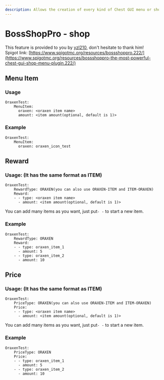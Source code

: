```yaml
---
description: Allows the creation of every kind of Chest GUI menu or shop.
---
```


# BossShopPro - shop

This feature is provided to you by [yzl210](https://github.com/yzl210), don't hesitate to thank him!  
Spigot link: [https://www.spigotmc.org/resources/bossshoppro.222/](https://www.spigotmc.org/resources/bossshoppro-the-most-powerful-chest-gui-shop-menu-plugin.222/)

## Menu Item

### Usage

```text
OraxenTest:
    MenuItem:
      oraxen: <oraxen item name>
      amount: <item amount(optional, default is 1)>
```

### Example

```text
OraxenTest:
    MenuItem:
      oraxen: oraxen_icon_test
```

## Reward

### Usage: \(It has the same format as ITEM\)

```text
OraxenTest:
    RewardType: ORAXEN(you can also use ORAXEN-ITEM and ITEM-ORAXEN)
    Reward:
    - - type: <oraxen item name>
      - amount: <item amount(optional, default is 1)>
```

You can add many items as you want, just put`- -` to start a new item.

### Example

```text
OraxenTest:
    RewardType: ORAXEN
    Reward:
    - - type: oraxen_item_1
      - amount: 5
    - - type: oraxen_item_2
      - amount: 10
```

## Price

### Usage: \(It has the same format as ITEM\)

```text
OraxenTest:
    PriceType: ORAXEN(you can also use ORAXEN-ITEM and ITEM-ORAXEN)
    Price:
    - - type: <oraxen item name>
      - amount: <item amount(optional, default is 1)>
```

You can add many items as you want, just put`- -` to start a new item.

### Example

```text
OraxenTest:
    PriceType: ORAXEN
    Price:
    - - type: oraxen_item_1
      - amount: 5
    - - type: oraxen_item_2
      - amount: 10
```

